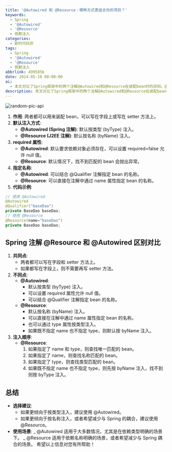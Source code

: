 ```yaml
---
title: '@Autowired 和 @Resource：哪种方式更适合你的项目？'
keywords:
  - Spring
  - '@Autowired'
  - '@Resource'
  - 依赖注入
categories:
  - 新时代码农
tags:
  - Spring
  - '@Autowired'
  - '@Resource'
  - 依赖注入
abbrlink: 499585b
date: 2014-05-10 00:00:00
ai:
  - 本文对比了Spring框架中的两个注解@Autowired和@Resource在装配bean时的异同。@Autowired默认按类型注入，而@Resource默认按名称注入；@Autowired可以设置required属性允许null值，而@Resource找不到匹配的bean会抛出异常。此外，两者都可以指定bean的名称进行注入。根据使用场景和个人偏好选择合适的注解。
description: 本文对比了Spring框架中的两个注解@Autowired和@Resource在装配bean时的异同。@Autowired默认按类型注入，而@Resource默认按名称注入；@Autowired可以设置required属性允许null值，而@Resource找不到匹配的bean会抛出异常。此外，两者都可以指定bean的名称进行注入。根据使用场景和个人偏好选择合适的注解。
---
```


<!-- markdownlint-disable-next-line MD033 -->
<meta name="referrer" content="no-referrer"/>

![random-pic-api](https://cover.dong4j.ink:1024)

1. **作用**: 两者都可以用来装配 bean，可以写在字段上或写在 setter 方法上。
2. **默认注入方式**:
   - **@Autowired (Spring 注解)**: 默认按类型 (byType) 注入。
   - **@Resource (J2EE 注解)**: 默认按名称 (byName) 注入。
3. **required 属性**:
   - **@Autowired**: 默认要求依赖对象必须存在，可以设置 required=false 允许 null 值。
   - **@Resource**: 默认情况下，找不到匹配的 bean 会抛出异常。
4. **指定名称**:
   - **@Autowired**: 可以结合 @Qualifier 注解指定 bean 的名称。
   - **@Resource**: 可以直接在注解中通过 name 属性指定 bean 的名称。
5. **代码示例**:

```java
// 使用 @Autowired
@Autowired
@Qualifier("baseDao")
private BaseDao baseDao;
// 使用 @Resource
@Resource(name="baseDao")
private BaseDao baseDao;
```

## Spring 注解 @Resource 和 @Autowired 区别对比

1. **共同点**:
   - 两者都可以写在字段和 setter 方法上。
   - 如果都写在字段上，则不需要再写 setter 方法。
2. **不同点**:
   - **@Autowired**:
     - 默认按类型 (byType) 注入。
     - 可以设置 required 属性允许 null 值。
     - 可以结合 @Qualifier 注解指定 bean 的名称。
   - **@Resource**:
     - 默认按名称 (byName) 注入。
     - 可以直接在注解中通过 name 属性指定 bean 的名称。
     - 也可以通过 type 属性按类型注入。
     - 如果既不指定 name 也不指定 type，则默认按 byName 注入。
3. **注入顺序**:
   - **@Resource**:
     1. 如果指定了 name 和 type，则查找唯一匹配的 bean。
     2. 如果指定了 name，则查找名称匹配的 bean。
     3. 如果指定了 type，则查找类型匹配的 bean。
     4. 如果既不指定 name 也不指定 type，则先按 byName 注入，找不到则按 byType 注入。

## 总结

- **选择建议**:
  - 如果更倾向于按类型注入，建议使用 @Autowired。
  - 如果更倾向于按名称注入，或者希望减少与 Spring 的耦合，建议使用 @Resource。
- **使用场景**:
  _ @Autowired 适用于大多数情况，尤其是在依赖类型明确的场景下。
  _ @Resource 适用于依赖名称明确的场景，或者希望减少与 Spring 耦合的场景。
  希望以上信息对您有所帮助！
